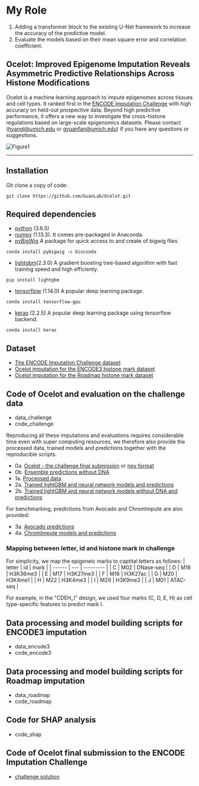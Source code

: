 # My Role

1. Adding a transformer block to the existing U-Net framework to increase the accuracy of the predictive model.
2. Evaluate the models based on their mean square error and correlation coefficient.

## Ocelot: Improved Epigenome Imputation Reveals Asymmetric Predictive Relationships Across Histone Modifications

Ocelot is a machine learning approach to impute epigenomes across tissues and cell types. 
It ranked first in the [ENCODE Imputation Challenge](https://www.synapse.org/#!Synapse:syn17083203/wiki/604197) with high accuracy on held-out prospective data.
Beyond high predictive performance, it offers a new way to investigate the cross-histone regulations based on large-scale epigenomics datasets.
Please contact (hyangl@umich.edu or gyuanfan@umich.edu) if you have any questions or suggestions.

![Figure1](figure/fig1.png?raw=true "Title")

---

## Installation
Git clone a copy of code:
```
git clone https://github.com/GuanLab/Ocelot.git
```
## Required dependencies

* [python](https://www.python.org) (3.6.5)
* [numpy](http://www.numpy.org/) (1.13.3). It comes pre-packaged in Anaconda.
* [pyBigWig](https://github.com/deeptools/pyBigWig) A package for quick access to and create of bigwig files.
```
conda install pybigwig -c bioconda
```
* [lightgbm](https://lightgbm.readthedocs.io/en/latest/index.html)(2.3.0) A gradient boosting tree-based algorithm with fast training speed and high efficienty.
```
pip install lightgbm
```
* [tensorflow](https://www.tensorflow.org/) (1.14.0) A popular deep learning package.
```
conda install tensorflow-gpu
```
* [keras](https://keras.io/) (2.2.5) A popular deep learning package using tensorflow backend.
```
conda install keras
```

## Dataset
* [The ENCODE Imputation Challenge dataset](https://www.synapse.org/#!Synapse:syn18143300)
* [Ocelot imputation for the ENCODE3 histone mark dataset](https://guanfiles.dcmb.med.umich.edu/Ocelot/imputation_encode3/)
* [Ocelot imputation for the Roadmap histone mark dataset](https://guanfiles.dcmb.med.umich.edu/Ocelot/imputation_roadmap/)

## Code of Ocelot and evaluation on the challenge data
* data_challenge
* code_challenge <br />


Reproducing all these imputations and evaluations requires considerable time even with super computing resources, we therefore also provide the processed data, trained models and predictions together with the reproducible scripts.
* 0a. [Ocelot - the challenge final submission](http://mitra.stanford.edu/kundaje/ic/round2/3393417/) or [npy format](https://guanfiles.dcmb.med.umich.edu/Ocelot/challenge_submission/)
* 0b. [Ensemble predictions without DNA](https://guanfiles.dcmb.med.umich.edu/Ocelot/ensemble_predictions_without_dna/)
* 1a. [Processed data](https://guanfiles.dcmb.med.umich.edu/Ocelot/processed_data/)
* 2a. [Trained lightGBM and neural network models and predictions](https://guanfiles.dcmb.med.umich.edu/Ocelot/models/)
* 2b. [Trained lightGBM and neural network models without DNA and predictions](https://guanfiles.dcmb.med.umich.edu/Ocelot/models_without_dna/)<br />


For benchmarking, predictions from Avocado and ChromImpute are also provided:
* 3a. [Avocado predictions](http://mitra.stanford.edu/kundaje/ic/avocado/)
* 4a. [ChromImpute models and predictions](https://guanfiles.dcmb.med.umich.edu/Ocelot/chromimpute/)


### Mapping between letter, id and histone mark in challenge
For simplicity, we map the epigeneic marks to captital letters as follows:
| letter |  id |      mark |
| ------ | --- | --------- |
| C      | M02 | DNase-seq |
| D      | M18 | H3K36me3  |
| E      | M17 | H3K27me3  |
| F      | M16 | H3K27ac   |
| G      | M20 | H3K4me1   |
| H      | M22 | H3K4me3   |
| I      | M29 | H3K9me3   |
| J      | M01 | ATAC-seq  |

For example, in the "CDEH_I" design, we used four marks (C, D, E, H) as cell type-specific features to predict mark I.

## Data processing and model building scripts for ENCODE3 imputation
* data_encode3
* code_encode3

## Data processing and model building scripts for Roadmap imputation
* data_roadmap 
* code_roadmap

## Code for SHAP analysis
* code_shap

## Code of Ocelot final submission to the ENCODE Imputation Challenge 
* [challenge solution](https://github.com/Hongyang449/ENCODE_imputation/tree/master/code_challenge)



